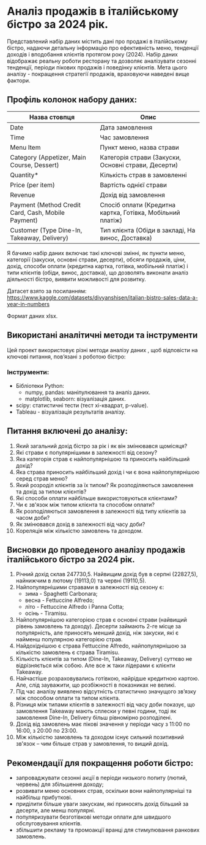 # Аналіз продажів в італійському бістро за 2024 рік.

Представлений набір даних містить дані про продажі в італійському бістро, надаючи детальну інформацію про ефективність меню, тенденції доходів і вподобання клієнтів протягом року (2024). Набір даних відображає реальну роботи ресторану та дозволяє аналізувати сезонні тенденції, періоди пікових продажів і поведінку клієнтів. Мета цього аналізу - покращення стратегії продажів, враховуючи наведені вище фактори.

## Профіль колонок набору даних:
| Назва стовпця          | Опис                     
|---------------|-------------------------|
| Date           | Дата замовлення       | 
| Time           | Час замовлення        |
| Menu Item      | Пункт меню, назва страви |
| Category (Appetizer, Main Course,  Dessert)       | Категорія страви (Закуски, Основні страви, Десерти)      |
| Quantity*      | Кількість страв в замовленні   
| Price (per item) | Вартість однієї страви         | 
| Revenue     | Дохід від замовлення            
| Payment (Method Credit Card, Cash, Mobile Payment)| Спосіб оплати (Кредитна картка, Готівка, Мобільний платіж) |
| Customer (Type Dine-In, Takeaway, Delivery)| Тип клієнта (Обіди в закладі, На винос, Доставка)   |
 
Я бачимо набір даних включає такі ключові змінні, як пункти меню, категорії (закуски, основні страви, десерти), обсяги продажів, ціни, дохід, способи оплати (кредитна картка, готівка, мобільний платіж) і типи клієнтів (обіди, винос, доставка), що дозволять виконати аналіз діяльності бістро, виявити можливості для розвитку.

Датасет взято за посиланням: https://www.kaggle.com/datasets/divyanshisen/italian-bistro-sales-data-a-year-in-numbers

Формат даних xlsx.

## Використані аналітичні методи та інструменти
Цей проект використовує різні методи аналізу даних , щоб відповісти на ключові питання, пов’язані з роботою бістро:

### Інструменти:
- Бібліотеки Python:
  - numpy, pandas: маніпулювання та аналіз даних.
  - matplotlib, seaborn: візуалізація даних.
- scipy: статистичні тести (тест хі-квадрат, p-value).
- Tableau - візуалізація результатів аналізу.

## Питання включені до аналізу:
 1. Який загальний дохід бістро за рік і як він змінювався щомісяця?
 2. Які страви є популярнішими в залежності від сезону?
 3. Яка категорія страв є найпопулярнішою та приносить найбільший дохід?
 4. Яка страва приносить найбільший дохід і чи є вона найпопулярнішою серед страв меню?
 5. Який розроділ клієнтів за їх типом? Як розподіляються замовлення та дохід за типом клієнтів?
 6. Які способи оплати найбільше використовуються клієнтами?
 7. Чи є зв'язок між типом клієнта та способом оплати?
 8. Як розподіляються замовлення в залежності від типу клієнтів за часом доби?
 9. Як змінювався дохід в залежності від часу доби?
 10. Кореляція між кількістю замовлень та доходом.

 ## Висновки до проведеного аналізу продажів італійського бістро за 2024 рік.
 1. Річний дохід склав 247730,5. Найвищим дохід був в серпні (22827,5), найнижчим в лютому (19113,0) та червні (19110,5).
 2. Найпопулярнішими стравами в залежності від сезону є:
     - зима - Spaghetti Carbonara;
     - весна - Fettuccine Alfredo;
     - літо - Fettuccine Alfredo і Panna Cotta;
     - осінь - Tiramisu.
 3. Найпопулярнішою категорією страв є основні страви (найвищий рівень замовлень та доходу). Десерти займають 2-ге місце за популярність, але приносять менший дохід, ніж закуски, які є найменш популярною категорією страв.
 4. Найдохіднішою є страва Fettuccine Alfredo, найпопулярнішою за кількістю замовлень є страва Tiramisu.
 5. Кількість клієнтів за типом (Dine-In, Takeaway, Delivery) суттєво не відрізняється між собою. Але все ж таки лідерами є клієнти Takeaway.
 6. Найчастіше розраховувались готівкою, найрідше кредитною картою. Але, слід зауважити, що розбіжності в показниках не великі.
 7. Під час аналізу виявлено відсутність статистично значущого зв’язку між способом оплати та типом клієнта.
 8. Різниця між типами клієнтів в залежності від часу доби показує, що замовлення Takeaway мають сплески у певні години, тоді як замовлення Dine-In, Delivery більш рівномірно розподілені.
 9. Дохід від замовлень має пікові значення у періоди часу з 11:00 по 16:00, з 20:00 по 23:00.
 10. Між кількістю замовлень та доходом існує сильний позитивний зв'язок – чим більше страв у замовлення, то вищий дохід.

  ## Рекомендації для покращення роботи бістро:
 - запроваджувати сезонні акції в періоди низького попиту (лютий, червень) для збільшення доходу;
 - розвивати меню основних страв, оскільки вони найпопулярніші та найбільш прибуткові.
 - приділити більше уваги закускам, які приносять дохід більший за десерти, але менш популярні.
 - популяризувати безготівкові методи оплати для швидшого обслуговування клієнтів.
 - збільшити рекламу та промоакції вранці для стимулювання ранкових замовлень.

